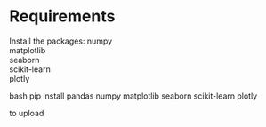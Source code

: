 # Requirements

Install the packages:
numpy <br>
matplotlib <br>
seaborn <br>
scikit-learn <br>
plotly<br>

bash
pip install pandas numpy matplotlib seaborn scikit-learn plotly

to upload

